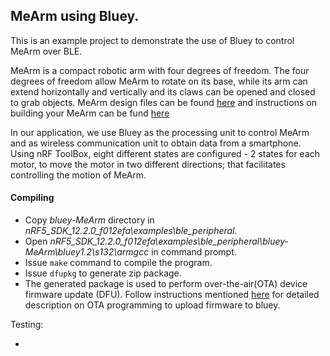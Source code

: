 ## MeArm using Bluey.

This is an example project to demonstrate the use of Bluey to control MeArm over BLE.

MeArm is a compact robotic arm with four degrees of freedom. The four degrees of freedom allow MeArm to rotate on its base, while its arm can extend horizontally and vertically and its claws can be opened and closed to grab objects. 
MeArm design files can be found [here](https://github.com/mimeindustries/MeArm) and instructions on building your MeArm can be fund [here](http://learn.mime.co.uk/docs/control-your-mearm-from-arduino/)

In our application, we use Bluey as the processing unit to control MeArm and as wireless communication unit to obtain data from a smartphone. Using nRF ToolBox, eight different states are configured - 2 states for each motor, to move the motor in two different directions; that facilitates controlling the motion of MeArm. 

#### Compiling

* Copy *bluey-MeArm* directory in *nRF5_SDK_12.2.0_f012efa\examples\ble_peripheral*.
* Open *nRF5_SDK_12.2.0_f012efa\examples\ble_peripheral\bluey-MeArm\bluey1.2\s132\armgcc* in command prompt.
* Issue `make` command to compile the program.
* Issue `dfupkg` to generate zip package. 
* The generated package is used to perform over-the-air(OTA) device firmware update (DFU). Follow instructions mentioned [here](../ota-prog.md) for detailed description on OTA programming to upload firmware to bluey.

Testing:

* 

